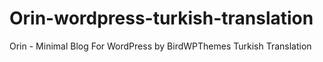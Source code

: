 # Orin-wordpress-turkish-translation
Orin - Minimal Blog For WordPress by BirdWPThemes Turkish Translation

